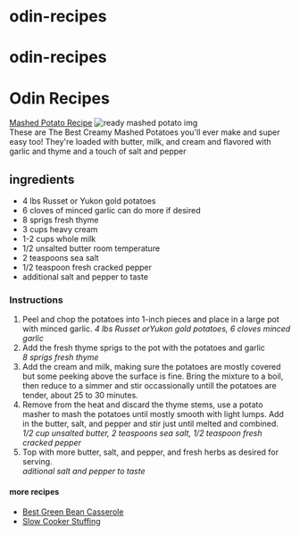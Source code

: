# odin-recipes
# odin-recipes
<!DOCTYPE html>
<html lang="en">
  <head>
    <meta charset="UTF-8">
    <meta name="viewport" content="width=device-width, initial-scale=1.0">
    <title>Odin reicpes</title>
    <link rel="stylesheet" href="styles.css">
  </head>
  <body>
<h1>Odin Recipes</h1>
<a href="recipes/index.html">Mashed Potato Recipe</a>
<img src="https://www.sugarandsoul.co/wp-content/uploads/2019/03/herb-garlic-mashed-potatoes-8.jpg" alt="ready mashed potato img" >
<figcaption>These are The Best Creamy Mashed Potatoes you'll ever make and super easy too! They're loaded with butter, milk, and cream and flavored with garlic and thyme and a touch of salt and pepper</figcaption>
<h2>ingredients</h2>
<ul>
  <li>4 lbs Russet or Yukon gold potatoes</li>
  <li>6 cloves of minced garlic <span>can do more if desired</span></li>
  <li>8 sprigs fresh thyme</li>
  <li>3 cups heavy cream</li>
  <li>1-2 cups whole milk</li>
  <li>1/2 unsalted butter room temperature</li>
  <li>2 teaspoons sea salt</li>
  <li>1/2 teaspoon fresh cracked pepper</li>
  <li>additional salt and pepper to taste</li>
</ul>
<h3>Instructions</h3>
<ol>
  <li>Peel and chop the potatoes into 1-inch pieces and place in a large pot with minced garlic.
    <i>4 lbs Russet orYukon gold potatoes, 6 cloves minced garlic</i>
  </li>
  <li>Add the fresh thyme sprigs to the pot with the potatoes and garlic
    <br />
    <i>8 sprigs fresh thyme</i>
  </li>
  <li>Add the cream and milk, making sure the potatoes are mostly covered but some peeking above the surface is fine. Bring the mixture to a boil, then reduce to a simmer and stir occassionally untill the potatoes are tender, about 25 to 30 minutes.</li>
  <li>Remove from the heat and discard the thyme stems, use a potato masher to mash the potatoes until mostly smooth with light lumps. Add in the butter, salt, and pepper and stir just until melted and combined.
    <br />
    <i>1/2 cup unsalted butter, 2 teaspoons sea salt,
      1/2 teaspoon fresh cracked pepper
    </i>
  </li>
  <li>Top with more butter, salt, and pepper, and fresh herbs as desired for serving.
    <br />
    <i>aditional salt and pepper to taste</i>
  </li>
</ol>
<h4>more recipes</h4>
<ul>
  <li>
    <a href="https://www.allrecipes.com/recipe/18379/best-green-bean-casserole/" target="_blank" noopener noreferrer>Best Green Bean Casserole</a>
  </li>
  <li>
    <a href="https://www.allrecipes.com/recipe/13571/slow-cooker-stuffing/" target="_blank" noopener noreferrer>Slow Cooker Stuffing</a>
  </li>
</ul>
  </body>
</html>
